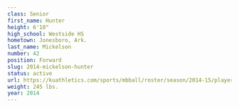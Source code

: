 ```yaml
---
class: Senior
first_name: Hunter
height: 6'10"
high_school: Westside HS
hometown: Jonesboro, Ark.
last_name: Mickelson
number: 42
position: Forward
slug: 2014-mickelson-hunter
status: active
url: https://kuathletics.com/sports/mbball/roster/season/2014-15/player/hunter-mickelson/
weight: 245 lbs.
year: 2014
---
```

